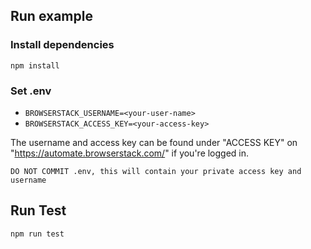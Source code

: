 ## Run example

### Install dependencies
`npm install`

### Set .env
* `BROWSERSTACK_USERNAME=<your-user-name>`
* `BROWSERSTACK_ACCESS_KEY=<your-access-key>`

The username and access key can be found under "ACCESS KEY" on "https://automate.browserstack.com/" if you're logged in.

```
DO NOT COMMIT .env, this will contain your private access key and username
```

## Run Test
`npm run test`
